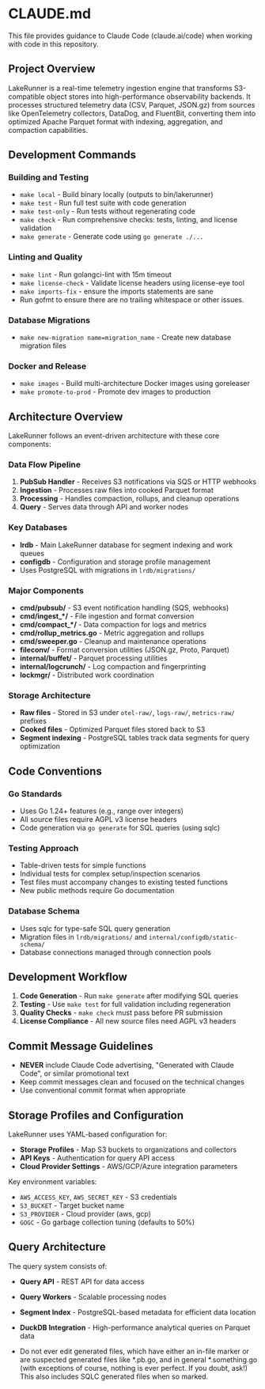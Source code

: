 # CLAUDE.md

This file provides guidance to Claude Code (claude.ai/code) when working with code in this repository.

## Project Overview

LakeRunner is a real-time telemetry ingestion engine that transforms S3-compatible object stores into high-performance observability backends. It processes structured telemetry data (CSV, Parquet, JSON.gz) from sources like OpenTelemetry collectors, DataDog, and FluentBit, converting them into optimized Apache Parquet format with indexing, aggregation, and compaction capabilities.

## Development Commands

### Building and Testing

- `make local` - Build binary locally (outputs to bin/lakerunner)
- `make test` - Run full test suite with code generation
- `make test-only` - Run tests without regenerating code
- `make check` - Run comprehensive checks: tests, linting, and license validation
- `make generate` - Generate code using `go generate ./...`

### Linting and Quality

- `make lint` - Run golangci-lint with 15m timeout
- `make license-check` - Validate license headers using license-eye tool
- `make imports-fix` - ensure the imports statements are sane
- Run gofmt to ensure there are no trailing whitespace or other issues.

### Database Migrations

- `make new-migration name=migration_name` - Create new database migration files

### Docker and Release

- `make images` - Build multi-architecture Docker images using goreleaser
- `make promote-to-prod` - Promote dev images to production

## Architecture Overview

LakeRunner follows an event-driven architecture with these core components:

### Data Flow Pipeline

1. **PubSub Handler** - Receives S3 notifications via SQS or HTTP webhooks
2. **Ingestion** - Processes raw files into cooked Parquet format
3. **Processing** - Handles compaction, rollups, and cleanup operations
4. **Query** - Serves data through API and worker nodes

### Key Databases

- **lrdb** - Main LakeRunner database for segment indexing and work queues
- **configdb** - Configuration and storage profile management
- Uses PostgreSQL with migrations in `lrdb/migrations/`

### Major Components

- **cmd/pubsub/** - S3 event notification handling (SQS, webhooks)
- **cmd/ingest_*/** - File ingestion and format conversion
- **cmd/compact_*/** - Data compaction for logs and metrics
- **cmd/rollup_metrics.go** - Metric aggregation and rollups
- **cmd/sweeper.go** - Cleanup and maintenance operations
- **fileconv/** - Format conversion utilities (JSON.gz, Proto, Parquet)
- **internal/buffet/** - Parquet processing utilities
- **internal/logcrunch/** - Log compaction and fingerprinting
- **lockmgr/** - Distributed work coordination

### Storage Architecture

- **Raw files** - Stored in S3 under `otel-raw/`, `logs-raw/`, `metrics-raw/` prefixes
- **Cooked files** - Optimized Parquet files stored back to S3
- **Segment indexing** - PostgreSQL tables track data segments for query optimization

## Code Conventions

### Go Standards

- Uses Go 1.24+ features (e.g., range over integers)
- All source files require AGPL v3 license headers
- Code generation via `go generate` for SQL queries (using sqlc)

### Testing Approach

- Table-driven tests for simple functions
- Individual tests for complex setup/inspection scenarios
- Test files must accompany changes to existing tested functions
- New public methods require Go documentation

### Database Schema

- Uses sqlc for type-safe SQL query generation
- Migration files in `lrdb/migrations/` and `internal/configdb/static-schema/`
- Database connections managed through connection pools

## Development Workflow

1. **Code Generation** - Run `make generate` after modifying SQL queries
2. **Testing** - Use `make test` for full validation including regeneration
3. **Quality Checks** - `make check` must pass before PR submission
4. **License Compliance** - All new source files need AGPL v3 headers

## Commit Message Guidelines

- **NEVER** include Claude Code advertising, "Generated with Claude Code", or similar promotional text
- Keep commit messages clean and focused on the technical changes
- Use conventional commit format when appropriate

## Storage Profiles and Configuration

LakeRunner uses YAML-based configuration for:

- **Storage Profiles** - Map S3 buckets to organizations and collectors
- **API Keys** - Authentication for query API access
- **Cloud Provider Settings** - AWS/GCP/Azure integration parameters

Key environment variables:

- `AWS_ACCESS_KEY`, `AWS_SECRET_KEY` - S3 credentials
- `S3_BUCKET` - Target bucket name
- `S3_PROVIDER` - Cloud provider (aws, gcp)
- `GOGC` - Go garbage collection tuning (defaults to 50%)

## Query Architecture

The query system consists of:

- **Query API** - REST API for data access
- **Query Workers** - Scalable processing nodes
- **Segment Index** - PostgreSQL-based metadata for efficient data location
- **DuckDB Integration** - High-performance analytical queries on Parquet data

- Do not ever edit generated files, which have either an in-file marker or are suspected generated files like *.pb.go, and in general *.something.go (with exceptions of course, nothing is ever perfect.  If you doubt, ask!)  This also includes SQLC generated files when so marked.